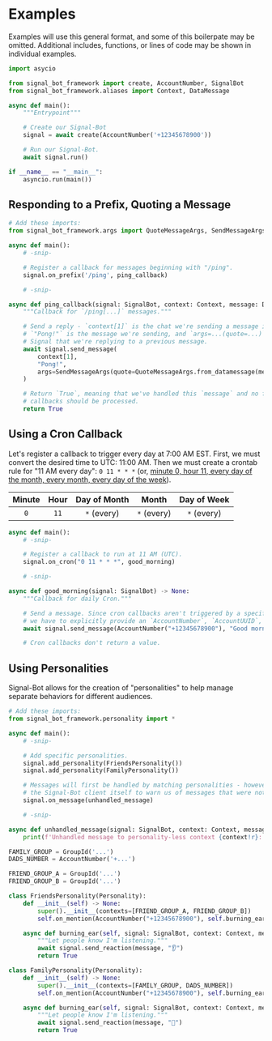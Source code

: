 # Examples

Examples will use this general format, and some of this boilerpate may be omitted. Additional includes,
functions, or lines of code may be shown in individual examples.

```py
import asycio

from signal_bot_framework import create, AccountNumber, SignalBot
from signal_bot_framework.aliases import Context, DataMessage

async def main():
    """Entrypoint"""

    # Create our Signal-Bot
    signal = await create(AccountNumber('+12345678900'))

    # Run our Signal-Bot.
    await signal.run()

if __name__ == "__main__":
    asyncio.run(main())
```

## Responding to a Prefix, Quoting a Message

```py
# Add these imports:
from signal_bot_framework.args import QuoteMessageArgs, SendMessageArgs

async def main():
    # -snip-

    # Register a callback for messages beginning with "/ping".
    signal.on_prefix('/ping', ping_callback)

    # -snip-

async def ping_callback(signal: SignalBot, context: Context, message: DataMessage) -> bool:
    """Callback for `/ping[...]` messages."""

    # Send a reply - `context[1]` is the chat we're sending a message in,
    # `"Pong!"` is the message we're sending, and `args=...(quote=...)` tells
    # Signal that we're replying to a previous message.
    await signal.send_message(
        context[1],
        "Pong!",
        args=SendMessageArgs(quote=QuoteMessageArgs.from_datamessage(message))
    )

    # Return `True`, meaning that we've handled this `message` and no further
    # callbacks should be processed.
    return True
```

## Using a Cron Callback

Let's register a callback to trigger every day at 7:00 AM EST. First, we must convert the desired time to UTC: 11:00 AM. Then we must create a crontab rule for "11 AM every day": `0 11 * * *` (or, [minute 0, hour 11, every day of the month, every month, every day of the week](https://crontab.guru/#0_11_*_*_*)).

| Minute | Hour | Day of Month |    Month    | Day of Week |
|:------:|:----:|:------------:|:-----------:|:-----------:|
|  `0`   | `11` | `*` (every)  | `*` (every) | `*` (every) |

```py
async def main():
    # -snip-

    # Register a callback to run at 11 AM (UTC).
    signal.on_cron("0 11 * * *", good_morning)

    # -snip-

async def good_morning(signal: SignalBot) -> None:
    """Callback for daily Cron."""

    # Send a message. Since cron callbacks aren't triggered by a specific message,
    # we have to explicitly provide an `AccountNumber`, `AccountUUID`, or `GroupId`.
    await signal.send_message(AccountNumber("+12345678900"), "Good morning!")

    # Cron callbacks don't return a value.
```

## Using Personalities

Signal-Bot allows for the creation of "personalities" to help manage separate behaviors for different audiences.

```py
# Add these imports:
from signal_bot_framework.personality import *

async def main():
    # -snip-

    # Add specific personalities.
    signal.add_personality(FriendsPersonality())
    signal.add_personality(FamilyPersonality())

    # Messages will first be handled by matching personalities - however, we might want to add a catch-all handler to
    # the Signal-Bot client itself to warn us of messages that were not handled.
    signal.on_message(unhandled_message)

    # -snip-

async def unhandled_message(signal: SignalBot, context: Context, message: DataMessage) -> bool:
    print(f'Unhandled message to personality-less context {context!r}: {message!r}')

FAMILY_GROUP = GroupId('...')
DADS_NUMBER = AccountNumber('+...')

FRIEND_GROUP_A = GroupId('...')
FRIEND_GROUP_B = GroupId('...')

class FriendsPersonality(Personality):
    def __init__(self) -> None:
        super().__init__(contexts=[FRIEND_GROUP_A, FRIEND_GROUP_B])
        self.on_mention(AccountNumber("+12345678900"), self.burning_ear)

    async def burning_ear(self, signal: SignalBot, context: Context, message: DataMessage) -> bool:
        """Let people know I'm listening."""
        await signal.send_reaction(message, "👂")
        return True

class FamilyPersonality(Personality):
    def __init__(self) -> None:
        super().__init__(contexts=[FAMILY_GROUP, DADS_NUMBER])
        self.on_mention(AccountNumber("+12345678900"), self.burning_ear)

    async def burning_ear(self, signal: SignalBot, context: Context, message: DataMessage) -> bool:
        """Let people know I'm listening."""
        await signal.send_reaction(message, "🥰")
        return True
```
